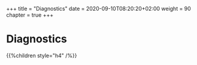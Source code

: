 +++
title = "Diagnostics"
date = 2020-09-10T08:20:20+02:00
weight = 90
chapter = true
+++

# Diagnostics

{{%children style="h4" /%}}
